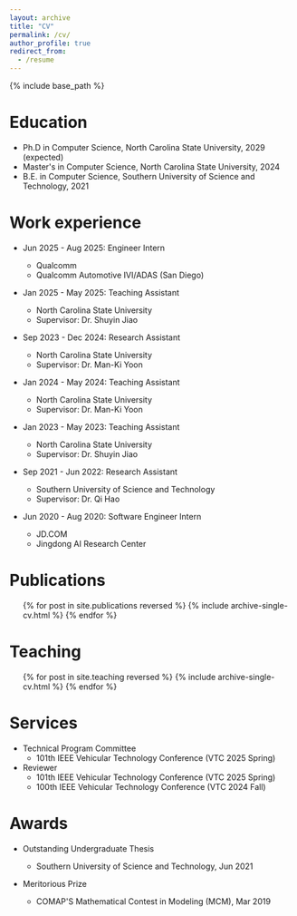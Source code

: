 ```yaml
---
layout: archive
title: "CV"
permalink: /cv/
author_profile: true
redirect_from:
  - /resume
---
```


{% include base_path %}

Education
======
* Ph.D in Computer Science, North Carolina State University, 2029 (expected)
* Master's in Computer Science, North Carolina State University, 2024
* B.E. in Computer Science, Southern University of Science and Technology, 2021

Work experience
======
* Jun 2025 - Aug 2025: Engineer Intern
  * Qualcomm
  * Qualcomm Automotive IVI/ADAS (San Diego)

* Jan 2025 - May 2025: Teaching Assistant
  * North Carolina State University
  * Supervisor: Dr. Shuyin Jiao

* Sep 2023 - Dec 2024: Research Assistant
  * North Carolina State University
  * Supervisor: Dr. Man-Ki Yoon

* Jan 2024 - May 2024: Teaching Assistant
  * North Carolina State University
  * Supervisor: Dr. Man-Ki Yoon

* Jan 2023 - May 2023: Teaching Assistant
  * North Carolina State University
  * Supervisor: Dr. Shuyin Jiao
  
* Sep 2021 - Jun 2022: Research Assistant
  * Southern University of Science and Technology
  * Supervisor: Dr. Qi Hao

* Jun 2020 - Aug 2020: Software Engineer Intern
  * JD.COM
  * Jingdong AI Research Center

Publications
======
  <ul>{% for post in site.publications reversed %}
    {% include archive-single-cv.html %}
  {% endfor %}</ul>
  

Teaching
======
  <ul>{% for post in site.teaching reversed %}
    {% include archive-single-cv.html %}
  {% endfor %}</ul>
  
Services
======
* Technical Program Committee
  * 101th IEEE Vehicular Technology Conference (VTC 2025 Spring)
* Reviewer
  * 101th IEEE Vehicular Technology Conference (VTC 2025 Spring)
  * 100th IEEE Vehicular Technology Conference (VTC 2024 Fall)


Awards
======
* Outstanding Undergraduate Thesis
  * Southern University of Science and Technology, Jun 2021

* Meritorious Prize
  * COMAP'S Mathematical Contest in Modeling (MCM), Mar 2019
